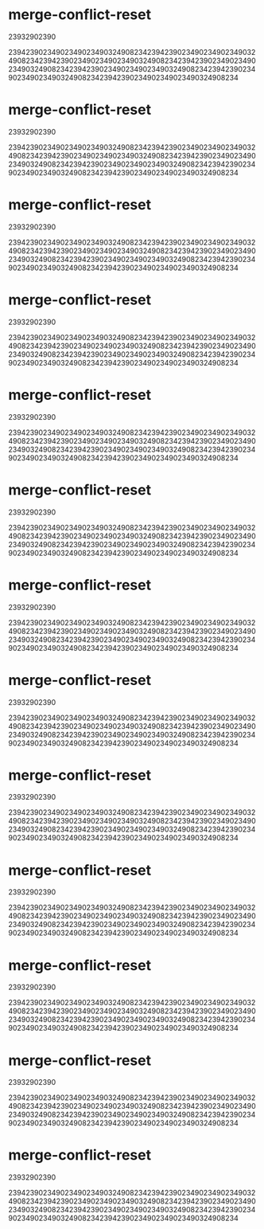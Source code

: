 # merge-conflict-reset
23932902390

23942390234902349023490324908234239423902349023490234903249082342394239023490234902349032490823423942390234902349023490324908234239423902349023490234903249082342394239023490234902349032490823423942390234902349023490324908234
# merge-conflict-reset
23932902390

23942390234902349023490324908234239423902349023490234903249082342394239023490234902349032490823423942390234902349023490324908234239423902349023490234903249082342394239023490234902349032490823423942390234902349023490324908234
# merge-conflict-reset
23932902390

23942390234902349023490324908234239423902349023490234903249082342394239023490234902349032490823423942390234902349023490324908234239423902349023490234903249082342394239023490234902349032490823423942390234902349023490324908234
# merge-conflict-reset
23932902390

23942390234902349023490324908234239423902349023490234903249082342394239023490234902349032490823423942390234902349023490324908234239423902349023490234903249082342394239023490234902349032490823423942390234902349023490324908234
# merge-conflict-reset
23932902390

23942390234902349023490324908234239423902349023490234903249082342394239023490234902349032490823423942390234902349023490324908234239423902349023490234903249082342394239023490234902349032490823423942390234902349023490324908234
# merge-conflict-reset
23932902390

23942390234902349023490324908234239423902349023490234903249082342394239023490234902349032490823423942390234902349023490324908234239423902349023490234903249082342394239023490234902349032490823423942390234902349023490324908234
# merge-conflict-reset
23932902390

23942390234902349023490324908234239423902349023490234903249082342394239023490234902349032490823423942390234902349023490324908234239423902349023490234903249082342394239023490234902349032490823423942390234902349023490324908234
# merge-conflict-reset
23932902390

23942390234902349023490324908234239423902349023490234903249082342394239023490234902349032490823423942390234902349023490324908234239423902349023490234903249082342394239023490234902349032490823423942390234902349023490324908234
# merge-conflict-reset
23932902390

23942390234902349023490324908234239423902349023490234903249082342394239023490234902349032490823423942390234902349023490324908234239423902349023490234903249082342394239023490234902349032490823423942390234902349023490324908234
# merge-conflict-reset
23932902390

23942390234902349023490324908234239423902349023490234903249082342394239023490234902349032490823423942390234902349023490324908234239423902349023490234903249082342394239023490234902349032490823423942390234902349023490324908234
# merge-conflict-reset
23932902390

23942390234902349023490324908234239423902349023490234903249082342394239023490234902349032490823423942390234902349023490324908234239423902349023490234903249082342394239023490234902349032490823423942390234902349023490324908234
# merge-conflict-reset
23932902390

23942390234902349023490324908234239423902349023490234903249082342394239023490234902349032490823423942390234902349023490324908234239423902349023490234903249082342394239023490234902349032490823423942390234902349023490324908234
# merge-conflict-reset
23932902390

23942390234902349023490324908234239423902349023490234903249082342394239023490234902349032490823423942390234902349023490324908234239423902349023490234903249082342394239023490234902349032490823423942390234902349023490324908234
